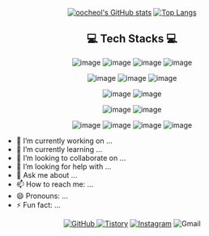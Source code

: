 
<div align="center">
 
[![oocheol's GitHub stats](https://github-readme-stats.vercel.app/api?username=oocheol&count_private=true&show_icons=true&theme=github_dark)](https://github.com/oocheol/github-readme-stats)  [![Top Langs](https://github-readme-stats.vercel.app/api/top-langs/?username=oocheol&layout=compact&theme=github_dark&count_private=true)](https://github.com/oocheol/github-readme-stats)

 
## 💻 Tech Stacks 💻
 
![image](https://github.com/oocheol/oocheol/assets/86232509/44aa92a8-7b5b-4714-b565-9204dc24064e) ![image](https://github.com/oocheol/oocheol/assets/86232509/0e6dc8f4-0772-4acd-8f5a-c3a93949de9b) ![image](https://github.com/oocheol/oocheol/assets/86232509/3efba1be-f31f-4e10-8d69-0b311272d0ba) ![image](https://github.com/oocheol/oocheol/assets/86232509/a7a9eb9a-fff0-42dc-bb3a-ab41e0f8259f) 

![image](https://github.com/oocheol/oocheol/assets/86232509/b2194356-311f-4804-ac16-5b7ecba5a78a) ![image](https://github.com/oocheol/oocheol/assets/86232509/88f4cf1e-ac12-4b59-aa56-885512c02410) ![image](https://github.com/oocheol/oocheol/assets/86232509/426cf214-b3aa-45f5-a8fa-a2b0751516b2)

![image](https://github.com/oocheol/oocheol/assets/86232509/5763d7ce-4408-4d49-a020-92291d8e4804) ![image](https://github.com/oocheol/oocheol/assets/86232509/eab649ba-75e5-49be-99b5-66dab375f43e)

![image](https://github.com/oocheol/oocheol/assets/86232509/d30d6509-ea0d-478c-bb4b-d8c0ff31b328) ![image](https://github.com/oocheol/oocheol/assets/86232509/6705e44c-4b10-4809-86ff-9277f57ee58d) 





![image](https://github.com/oocheol/oocheol/assets/86232509/f6f397f4-f703-453f-a53a-0eb9b39202c9) ![image](https://github.com/oocheol/oocheol/assets/86232509/8cdfb0aa-9f42-45cb-98a7-284c0ecc004d) ![image](https://github.com/oocheol/oocheol/assets/86232509/e2d5ef41-a580-4f56-9faa-b1484c3c3613) ![image](https://github.com/oocheol/oocheol/assets/86232509/620467e1-37c6-4a69-8950-7a9830177bc2)


<div align="left">

- 🔭 I’m currently working on ...
- 🌱 I’m currently learning ...
- 👯 I’m looking to collaborate on ...
- 🤔 I’m looking for help with ...
- 💬 Ask me about ...
- 📫 How to reach me: ...
- 😄 Pronouns: ...
- ⚡ Fun fact: ...

</div>
<a href = "https://github.com/oocheol"><img alt="GitHub" src ="https://img.shields.io/badge/GitHub-181717.svg?&style=for-the-badge&logo=GitHub&logoColor=white"/>
</a> <a href = "https://oocheol.tistory.com/"> <img alt="Tistory" src ="https://img.shields.io/badge/Tistory-orange.svg?&style=for-the-badge"/></a>
</a> <a href = "https://instagram.com/oocheol"> <img alt="Instagram" src ="https://img.shields.io/badge/Instagram-E4405F.svg?&style=for-the-badge&logo=Instagram&logoColor=white"/></a>
<img alt="Gmail" src 
="https://img.shields.io/badge/oocheol@naver.com-EA4335.svg?&style=for-the-badge&logo=Gmail&logoColor=white"/>

</div>
